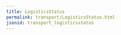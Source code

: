 ```yaml
---
title: LogisticsStatus
permalink: transport/LogisticsStatus.html
jsonid: transport_logisticsstatus
---
```

